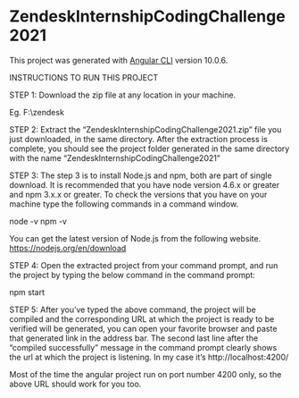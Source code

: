 # ZendeskInternshipCodingChallenge2021

This project was generated with [Angular CLI](https://github.com/angular/angular-cli) version 10.0.6.

INSTRUCTIONS TO RUN THIS PROJECT

STEP 1: Download the zip file at any location in your machine.

Eg.	F:\zendesk



STEP 2: Extract the “ZendeskInternshipCodingChallenge2021.zip” file you just downloaded, in the same directory. After the extraction process is complete, you should see the project folder generated in the same directory with the name   “ZendeskInternshipCodingChallenge2021”  


STEP 3: The step 3 is to install Node.js and npm, both are part of single download. It is recommended that you have node version 4.6.x or greater and npm 3.x.x or greater. To check the versions that you have on your machine type the following commands in a command window. 

node -v 
npm -v 

You can get the latest version of Node.js from the following website. https://nodejs.org/en/download


STEP 4: Open the extracted project from your command prompt, and run the project by typing the below command in the command prompt:

npm start


STEP 5: After you’ve typed the above command, the project will be compiled and the corresponding URL at which the project is ready to be verified will be generated, you can open your favorite browser and paste that generated link in the address bar. 
The second last line after the “compiled successfully” message in the command prompt clearly shows the url at which the project is listening. In my case it’s  http://localhost:4200/ 	

Most of the time the angular project run on port number 4200 only, so the above URL should work for you too.